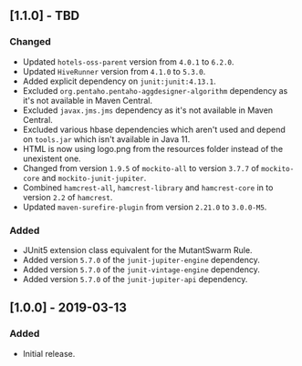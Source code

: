 ## [1.1.0] - TBD
### Changed
- Updated `hotels-oss-parent` version from `4.0.1` to `6.2.0`.
- Updated `HiveRunner` version from `4.1.0` to `5.3.0`.
- Added explicit dependency on `junit:junit:4.13.1`.
- Excluded `org.pentaho.pentaho-aggdesigner-algorithm` dependency as it's not available in Maven Central.
- Excluded `javax.jms.jms` dependency as it's not available in Maven Central.
- Excluded various hbase dependencies which aren't used and depend on `tools.jar` which isn't available in Java 11.
- HTML is now using logo.png from the resources folder instead of the unexistent one.
- Changed from version `1.9.5` of `mockito-all` to version `3.7.7` of `mockito-core` and `mockito-junit-jupiter`.
- Combined `hamcrest-all`, `hamcrest-library` and `hamcrest-core` in to version `2.2` of `hamcrest`.
- Updated `maven-surefire-plugin` from version `2.21.0` to `3.0.0-M5`.

### Added
- JUnit5 extension class equivalent for the MutantSwarm Rule.
- Added version `5.7.0` of the `junit-jupiter-engine` dependency.
- Added version `5.7.0` of the `junit-vintage-engine` dependency.
- Added version `5.7.0` of the `junit-jupiter-api` dependency.

## [1.0.0] - 2019-03-13
### Added
- Initial release.
